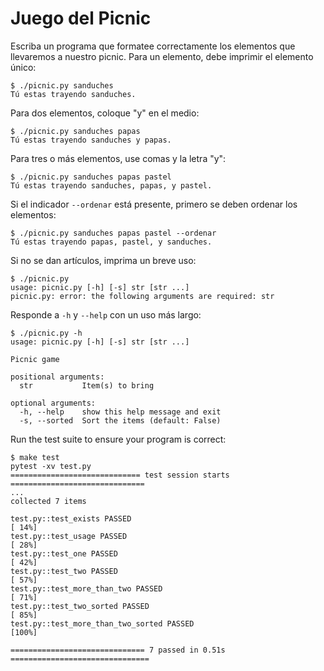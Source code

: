 # Juego del Picnic

Escriba un programa que formatee correctamente los elementos que llevaremos a nuestro picnic.
Para un elemento, debe imprimir el elemento único:

```
$ ./picnic.py sanduches
Tú estas trayendo sanduches.
```

Para dos elementos, coloque "y" en el medio:

```
$ ./picnic.py sanduches papas
Tú estas trayendo sanduches y papas.
```

Para tres o más elementos, use comas y la letra "y":

```
$ ./picnic.py sanduches papas pastel
Tú estas trayendo sanduches, papas, y pastel.
```

Si el indicador `--ordenar` está presente, primero se deben ordenar los elementos:

```
$ ./picnic.py sanduches papas pastel --ordenar
Tú estas trayendo papas, pastel, y sanduches.
```

Si no se dan artículos, imprima un breve uso:

```
$ ./picnic.py
usage: picnic.py [-h] [-s] str [str ...]
picnic.py: error: the following arguments are required: str
```

Responde a `-h` y `--help` con un uso más largo:

```
$ ./picnic.py -h
usage: picnic.py [-h] [-s] str [str ...]

Picnic game

positional arguments:
  str           Item(s) to bring

optional arguments:
  -h, --help    show this help message and exit
  -s, --sorted  Sort the items (default: False)
```

Run the test suite to ensure your program is correct:

```
$ make test
pytest -xv test.py
============================= test session starts ==============================
...
collected 7 items

test.py::test_exists PASSED                                              [ 14%]
test.py::test_usage PASSED                                               [ 28%]
test.py::test_one PASSED                                                 [ 42%]
test.py::test_two PASSED                                                 [ 57%]
test.py::test_more_than_two PASSED                                       [ 71%]
test.py::test_two_sorted PASSED                                          [ 85%]
test.py::test_more_than_two_sorted PASSED                                [100%]

============================== 7 passed in 0.51s ===============================
```
